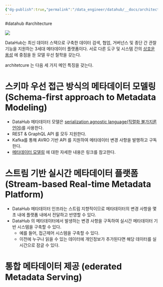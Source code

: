 ```yaml
---
{"dg-publish":true,"permalink":"/data_engineer/datahub/__docs/architecture/datahub-architecture-overview/","dgPassFrontmatter":true,"created":"","updated":""}
---
```


#datahub #architecture


![](https://datahubproject.io/assets/images/datahub-architecture-30b34a888241e0780c72b7f618137fe4.png)

DataHub는 최신 데이터 스택으로 구축한 데이터 검색, 협업, 거버넌스 및 종단 간 관찰 기능을 지원하는 3세대 메타데이터 플랫폼이다. 서로 다른 도구 및 시스템 간의 [상호운용성](https://ko.wikipedia.org/wiki/상호운용성) 에 중점을 둔 모델 우선 철학을 갖는다.

architetcure 는 다음 세 가지 메인 특징을 갖는다.

# 스키마 우선 접근 방식의 메타데이터 모델링 (Schema-first approach to Metadata Modeling)

- DataHub 메타데이터 모델은 [serialization agnostic language(직렬화 불가지론 언어)](https://linkedin.github.io/rest.li/pdl_schema)를 사용한다.
- REST & GraphQL API 를 모두 지원한다.
- Kafka를 통해 AVRO 기반 API 를 지원하여 메타데이터 변경 사항을 발행하고 구독한다.
- [메타데이터 모델링](https://datahubproject.io/docs/metadata-modeling/metadata-model/) 에 대한 자세한 내용은 링크를 참고한다.

# 스트림 기반 실시간 메타데이터 플랫폼 (Stream-based Real-time Metadata Platform)

- DataHub 메타데이터 인프라는 스트림 지향적이므로 메타데이터의 변경 사항을 몇 초 내에 플랫폼 내에서 전달하고 반영할 수 있다.
- DataHub 의 메타데이터에서 발생하는 변경 사항을 구독하여 실시간 메타데이터 기반 시스템을 구축할 수 있다.
	- 예를 들어, 접근제어 시스템을 구축할 수 있다.
	- 이전에 누구나 읽을 수 있는 데이터에 개인정보가 추가된다면 해당 데이터를 실시간으로 잠글 수 있다.

# 통합 메타데이터 제공 (ederated Metadata Serving)